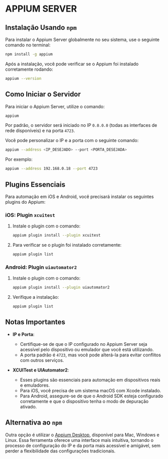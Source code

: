 
# APPIUM SERVER

## Instalação Usando `npm`

Para instalar o Appium Server globalmente no seu sistema, use o seguinte comando no terminal:

```bash
npm install -g appium
```

Após a instalação, você pode verificar se o Appium foi instalado corretamente rodando:

```bash
appium --version
```

## Como Iniciar o Servidor

Para iniciar o Appium Server, utilize o comando:

```bash
appium
```

Por padrão, o servidor será iniciado no IP `0.0.0.0` (todas as interfaces de rede disponíveis) e na porta `4723`.

Você pode personalizar o IP e a porta com o seguinte comando:

```bash
appium --address <IP_DESEJADO> --port <PORTA_DESEJADA>
```

Por exemplo:

```bash
appium --address 192.168.0.18 --port 4723
```

## Plugins Essenciais

Para automação em iOS e Android, você precisará instalar os seguintes plugins do Appium:

### iOS: Plugin `xcuitest`

1. Instale o plugin com o comando:
   ```bash
   appium plugin install --plugin xcuitest
   ```

2. Para verificar se o plugin foi instalado corretamente:
   ```bash
   appium plugin list
   ```

### Android: Plugin `uiautomator2`

1. Instale o plugin com o comando:
   ```bash
   appium plugin install --plugin uiautomator2
   ```

2. Verifique a instalação:
   ```bash
   appium plugin list
   ```

## Notas Importantes

- **IP e Porta**:
  - Certifique-se de que o IP configurado no Appium Server seja acessível pelo dispositivo ou emulador que você está utilizando.
  - A porta padrão é `4723`, mas você pode alterá-la para evitar conflitos com outros serviços.

- **XCUITest e UIAutomator2**:
  - Esses plugins são essenciais para automação em dispositivos reais e emuladores.
  - Para iOS, você precisa de um sistema macOS com Xcode instalado.
  - Para Android, assegure-se de que o Android SDK esteja configurado corretamente e que o dispositivo tenha o modo de depuração ativado.

## Alternativa ao `npm`
Outra opção é utilizar o [Appium Desktop](https://github.com/appium/appium-desktop), disponível para Mac, Windows e Linux. Essa ferramenta oferece uma interface mais intuitiva, tornando o processo de configuração do IP e da porta mais acessível e amigável, sem perder a flexibilidade das configurações tradicionais.

<script type="text/javascript">
	atOptions = {
		'key' : '71a1dd532287ae867038be06f4a24109',
		'format' : 'iframe',
		'height' : 60,
		'width' : 468,
		'params' : {}
	};
</script>
<script type="text/javascript" src="//www.highperformanceformat.com/71a1dd532287ae867038be06f4a24109/invoke.js"></script>